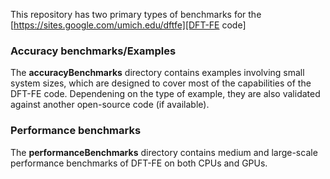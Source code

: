 This repository has two primary types of benchmarks for
the [https://sites.google.com/umich.edu/dftfe][DFT-FE code]

### Accuracy benchmarks/Examples ###
The **accuracyBenchmarks** directory contains examples involving small system sizes, which are designed to cover most of the capabilities of the DFT-FE code. Dependening on the type of example, they are also validated against another open-source code (if available). 

### Performance benchmarks ###
The **performanceBenchmarks** directory contains medium and large-scale performance benchmarks of DFT-FE on both CPUs and GPUs.

